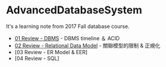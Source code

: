 # AdvancedDatabaseSystem
It's a learning note from 2017 Fall database course.

* [01 Review - DBMS]( https://github.com/AmberFu/AdvancedDatabaseSystem/01_Review_DBMS.md ) - DBMS timeline ＆ ACID 
* [02 Review - Relational Data Model]( https://github.com/AmberFuAdvancedDatabaseSystem/02_Review_RelationalDataModel.md ) - 關聯模型的限制 & 正規化
* [03 Review - ER Model & EER]
* [04 Review - SQL]

